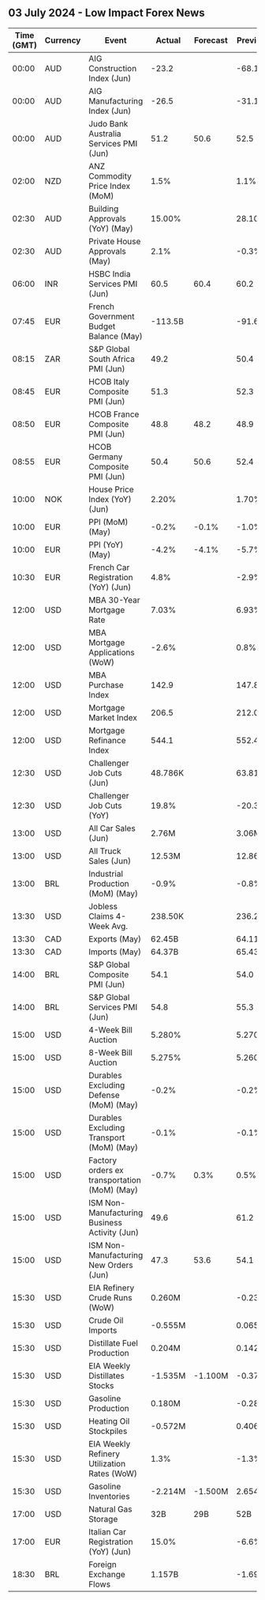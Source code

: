## 03 July 2024 - Low Impact Forex News

| Time (GMT) | Currency | Event | Actual | Forecast | Previous |
|------|----------|-------|--------|----------|----------|
| 00:00 | AUD | AIG Construction Index (Jun) | -23.2 |  | -68.1 |
| 00:00 | AUD | AIG Manufacturing Index (Jun) | -26.5 |  | -31.1 |
| 00:00 | AUD | Judo Bank Australia Services PMI (Jun) | 51.2 | 50.6 | 52.5 |
| 02:00 | NZD | ANZ Commodity Price Index (MoM) | 1.5% |  | 1.1% |
| 02:30 | AUD | Building Approvals (YoY) (May) | 15.00% |  | 28.10% |
| 02:30 | AUD | Private House Approvals (May) | 2.1% |  | -0.3% |
| 06:00 | INR | HSBC India Services PMI (Jun) | 60.5 | 60.4 | 60.2 |
| 07:45 | EUR | French Government Budget Balance (May) | -113.5B |  | -91.6B |
| 08:15 | ZAR | S&P Global South Africa PMI (Jun) | 49.2 |  | 50.4 |
| 08:45 | EUR | HCOB Italy Composite PMI (Jun) | 51.3 |  | 52.3 |
| 08:50 | EUR | HCOB France Composite PMI (Jun) | 48.8 | 48.2 | 48.9 |
| 08:55 | EUR | HCOB Germany Composite PMI (Jun) | 50.4 | 50.6 | 52.4 |
| 10:00 | NOK | House Price Index (YoY) (Jun) | 2.20% |  | 1.70% |
| 10:00 | EUR | PPI (MoM) (May) | -0.2% | -0.1% | -1.0% |
| 10:00 | EUR | PPI (YoY) (May) | -4.2% | -4.1% | -5.7% |
| 10:30 | EUR | French Car Registration (YoY) (Jun) | 4.8% |  | -2.9% |
| 12:00 | USD | MBA 30-Year Mortgage Rate | 7.03% |  | 6.93% |
| 12:00 | USD | MBA Mortgage Applications (WoW) | -2.6% |  | 0.8% |
| 12:00 | USD | MBA Purchase Index | 142.9 |  | 147.8 |
| 12:00 | USD | Mortgage Market Index | 206.5 |  | 212.0 |
| 12:00 | USD | Mortgage Refinance Index | 544.1 |  | 552.4 |
| 12:30 | USD | Challenger Job Cuts (Jun) | 48.786K |  | 63.816K |
| 12:30 | USD | Challenger Job Cuts (YoY) | 19.8% |  | -20.3% |
| 13:00 | USD | All Car Sales (Jun) | 2.76M |  | 3.06M |
| 13:00 | USD | All Truck Sales (Jun) | 12.53M |  | 12.86M |
| 13:00 | BRL | Industrial Production (MoM) (May) | -0.9% |  | -0.8% |
| 13:30 | USD | Jobless Claims 4-Week Avg. | 238.50K |  | 236.25K |
| 13:30 | CAD | Exports (May) | 62.45B |  | 64.11B |
| 13:30 | CAD | Imports (May) | 64.37B |  | 65.43B |
| 14:00 | BRL | S&P Global Composite PMI (Jun) | 54.1 |  | 54.0 |
| 14:00 | BRL | S&P Global Services PMI (Jun) | 54.8 |  | 55.3 |
| 15:00 | USD | 4-Week Bill Auction | 5.280% |  | 5.270% |
| 15:00 | USD | 8-Week Bill Auction | 5.275% |  | 5.260% |
| 15:00 | USD | Durables Excluding Defense (MoM) (May) | -0.2% |  | -0.2% |
| 15:00 | USD | Durables Excluding Transport (MoM) (May) | -0.1% |  | -0.1% |
| 15:00 | USD | Factory orders ex transportation (MoM) (May) | -0.7% | 0.3% | 0.5% |
| 15:00 | USD | ISM Non-Manufacturing Business Activity (Jun) | 49.6 |  | 61.2 |
| 15:00 | USD | ISM Non-Manufacturing New Orders (Jun) | 47.3 | 53.6 | 54.1 |
| 15:30 | USD | EIA Refinery Crude Runs (WoW) | 0.260M |  | -0.233M |
| 15:30 | USD | Crude Oil Imports | -0.555M |  | 0.065M |
| 15:30 | USD | Distillate Fuel Production | 0.204M |  | 0.142M |
| 15:30 | USD | EIA Weekly Distillates Stocks | -1.535M | -1.100M | -0.377M |
| 15:30 | USD | Gasoline Production | 0.180M |  | -0.289M |
| 15:30 | USD | Heating Oil Stockpiles | -0.572M |  | 0.406M |
| 15:30 | USD | EIA Weekly Refinery Utilization Rates (WoW) | 1.3% |  | -1.3% |
| 15:30 | USD | Gasoline Inventories | -2.214M | -1.500M | 2.654M |
| 17:00 | USD | Natural Gas Storage | 32B | 29B | 52B |
| 17:00 | EUR | Italian Car Registration (YoY) (Jun) | 15.0% |  | -6.6% |
| 18:30 | BRL | Foreign Exchange Flows | 1.157B |  | -1.699B |
